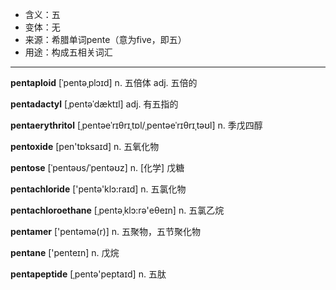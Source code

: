 - <span class="definition">含义：五</span>
- <span class="definition">变体：无</span>
- <span class="definition">来源：希腊单词pente（意为five，即五）</span>
- <span class="definition">用途：构成五相关词汇</span>

---

<span class="vocabulary">**pentaploid**</span> [ˈpentəˌplɔɪd] n. 五倍体 adj. 五倍的 

<span class="vocabulary">**pentadactyl**</span> [ˌpentəˈdæktɪl] adj. 有五指的

<span class="vocabulary">**pentaerythritol**</span> [ˌpentəeˈrɪθrɪˌtɒl/ˌpentəeˈrɪθrɪˌtəʊl] n. 季戊四醇


<span class="vocabulary">**pentoxide**</span> [pen'tɒksaɪd] n. 五氧化物

<span class="vocabulary">**pentose**</span> [ˈpentəʊs/ˈpentəʊz] n. [化学] 戊糖

<span class="vocabulary">**pentachloride**</span> ['pentə'klɔ:raɪd] n. 五氯化物

<span class="vocabulary">**pentachloroethane**</span> [ˌpentәˌklɔ:rә'eθeɪn] n. 五氯乙烷

<span class="vocabulary">**pentamer**</span> ['pentəmə(r)] n. 五聚物，五节聚化物

<span class="vocabulary">**pentane**</span> ['penteɪn] n. 戊烷

<span class="vocabulary">**pentapeptide**</span> [ˌpentə'peptaɪd] n. 五肽


